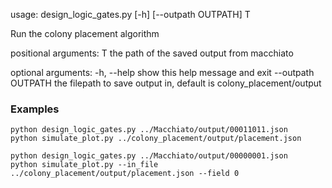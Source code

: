 
usage: design_logic_gates.py [-h] [--outpath OUTPATH] T

Run the colony placement algorithm

positional arguments:
  T                  the path of the saved output from macchiato

optional arguments:
  -h, --help         show this help message and exit
  --outpath OUTPATH  the filepath to save output in, default is
                     colony_placement/output



### Examples 
```
python design_logic_gates.py ../Macchiato/output/00011011.json
python simulate_plot.py ../colony_placement/output/placement.json

python design_logic_gates.py ../Macchiato/output/00000001.json
python simulate_plot.py --in_file ../colony_placement/output/placement.json --field 0
```